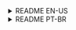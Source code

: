 <details>
<summary>README EN-US</summary>
  
# Web-based Linux OS Replication

Welcome to the Web-based Linux OS Replication project! 🐧 This project is a replication of a Linux-like operating system in a web environment, built using HTML, CSS, and JavaScript. It provides users with an interactive experience reminiscent of a Linux desktop.

## Features

- **Terminal Emulation**: Explore a simulated terminal environment with basic Linux commands.
- **File System Interaction**: Navigate through a virtual file system, create, edit, and delete files.
- **User Interface**: Replicates a simple Linux desktop environment with common elements like icons and a taskbar.

## How to Use

1. Clone the repository: `git clone https://github.com/andradeviniicius/webOperationalSystemInJavascript.git`
2. Open the `index.html` file in your web browser.

Feel free to explore the virtual Linux environment, try out commands, and interact with the simulated file system.

## Technologies Used

- **HTML5**: Structure of the web pages.
- **CSS3**: Styling and layout design.
- **JavaScript**: Dynamic interactions and functionality.

## Screenshots

Include screenshots or GIFs showcasing different features of your web-based Linux OS replication.

## Connect with Us

Feel free to reach out for any inquiries or feedback:

- Email: viniciusdandrade01@gmail.com
- Linkedin: [Vinicius de Andrade](https://www.linkedin.com/in/andradeviniicius/)

We hope you enjoy exploring the web-based Linux OS replication!

Happy coding! 🐱‍💻



</details>
<details>
<summary>README PT-BR</summary>
  
# Replicação de Sistema Operacional Linux na Web

Bem-vindo a Replicação de Sistema Operacional Linux na Web! 🐧 Este projeto é uma reprodução de um sistema operacional semelhante ao Linux em um ambiente web, construído com HTML, CSS e JavaScript. Ele proporciona aos usuários uma experiência interativa semelhante a um desktop Linux.

## Recursos

- **Emulação de Terminal**: Explore um ambiente de terminal simulado com comandos básicos do Linux.
- **Interação com o Sistema de Arquivos**: Navegue por um sistema de arquivos virtual, crie, edite e exclua arquivos.
- **Interface do Usuário**: Reproduz um ambiente de desktop Linux simples com elementos comuns como ícones e uma barra de tarefas.

## Como Usar

1. Clone o repositório: `git clone https://github.com/andradeviniicius/webOperationalSystemInJavascript.git`
2. Abra o arquivo `index.html` no seu navegador da web.

Sinta-se à vontade para explorar o ambiente Linux, experimentar comandos e interagir com o sistema de arquivos simulado.

## Tecnologias Utilizadas

- **HTML5**: Estrutura das páginas da web.
- **CSS3**: Estilo e design de layout.
- **JavaScript**: Interações dinâmicas e funcionalidades.

## Conecte-se Conosco

Sinta-se à vontade para entrar em contato para dúvidas ou feedback:

- Email: viniciusdandrade01@gmail.com
- Linkedin: [Vinicius de Andrade](https://www.linkedin.com/in/andradeviniicius/)

Espero que tenha gostado :)

Feliz codificação! 🐱‍💻



</details>
